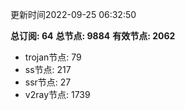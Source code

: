 更新时间2022-09-25 06:32:50

**总订阅: 64**
**总节点: 9884**
**有效节点: 2062**
- trojan节点: 79
- ss节点: 217
- ssr节点: 27
- v2ray节点: 1739

